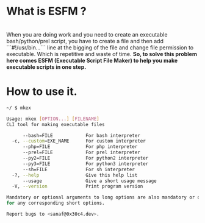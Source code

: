 # What is ESFM ?
<br>
When you are doing work and you need to create an executable bash/python/prel script, you have to
create a file and then add ```#!/usr/bin...``` line at the bigging of the file and change file 
permission to executable. Which is repetitive and waste of time. 

<b>
So, to solve this problem here comes ESFM (Executable Script File Maker) to help you make executable scripts in one step.
</b>

# How to use it.


```bash
~/ $ mkex

Usage: mkex [OPTION...] [FILENAME]
CLI tool for making executable files

      --bash=FILE            For bash interpreter
  -c, --custom=EXE_NAME      For custom interpreter
      --php=FILE             For php interpreter
      --prel=FILE            For prel interpreter
      --py2=FILE             For python2 interpreter
      --py3=FILE             For python3 interpreter
      --sh=FILE              For sh interpreter
  -?, --help                 Give this help list
      --usage                Give a short usage message
  -V, --version              Print program version

Mandatory or optional arguments to long options are also mandatory or optional
for any corresponding short options.

Report bugs to <sanaf@0x30c4.dev>.
```
